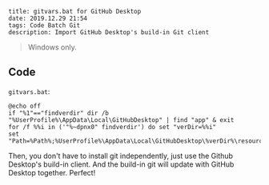```
title: gitvars.bat for GitHub Desktop
date: 2019.12.29 21:54
tags: Code Batch Git
description: Import GitHub Desktop's build-in Git client
```

> Windows only.

## Code

`gitvars.bat`:

```batch
@echo off
if "%1"=="findverdir" dir /b "%UserProfile%\AppData\Local\GitHubDesktop" | find "app" & exit
for /f %%i in ('"%~dpnx0" findverdir') do set "verDir=%%i"
set "Path=%Path%;%UserProfile%\AppData\Local\GitHubDesktop\%verDir%\resources\app\git\cmd"
```

Then, you don't have to install git independently, just use the Github Desktop's build-in client. And the build-in git will update with GitHub Desktop together. Perfect!
